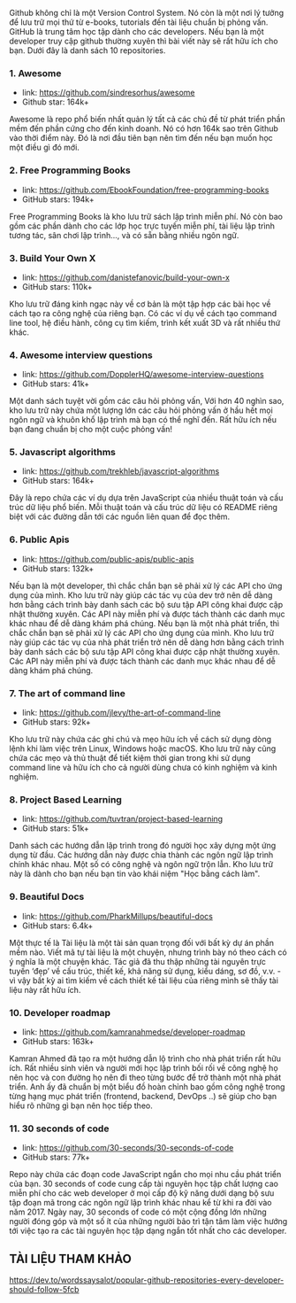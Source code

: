 Github không chỉ là một Version Control System. Nó còn là một nơi lý tưởng để lưu trữ mọi thứ từ e-books, tutorials đến tài liệu chuẩn bị phỏng vấn. GitHub là trung tâm học tập dành cho các developers. Nếu bạn là một developer truy cập github thường xuyên thì bài viết này sẽ rất hữu ích cho bạn.
Dưới đây là danh sách 10 repositories. 

### 1. Awesome
* link: https://github.com/sindresorhus/awesome 
* Github star: 164k+

Awesome là repo phổ biến nhất quản lý tất cả các chủ đề từ phát triển phần mềm đến phần cứng cho đến kinh doanh. Nó có hơn 164k sao trên Github vào thời điểm này. Đó là nơi đầu tiên bạn nên tìm đến nếu bạn muốn học một điều gì đó mới.
### 2. Free Programming Books
* link: https://github.com/EbookFoundation/free-programming-books
* GitHub stars: 194k+

Free Programming Books là kho lưu trữ sách lập trình miễn phí. Nó còn bao gồm các phần dành cho các lớp học trực tuyến miễn phí, tài liệu lập trình tương tác, sân chơi lập trình..., và có sẵn bằng nhiều ngôn ngữ.
### 3. Build Your Own X
* link: https://github.com/danistefanovic/build-your-own-x
* GitHub stars: 110k+

Kho lưu trữ đáng kinh ngạc này về cơ bản là một tập hợp các bài học về cách tạo ra công nghệ của riêng bạn. Có các ví dụ về cách tạo command line tool, hệ điều hành, công cụ tìm kiếm, trình kết xuất 3D và rất nhiều thứ khác.
### 4. Awesome interview questions
* link: https://github.com/DopplerHQ/awesome-interview-questions
* GitHub stars: 41k+

Một danh sách tuyệt vời gồm các câu hỏi phỏng vấn, Với hơn 40 nghìn sao, kho lưu trữ này chứa một lượng lớn các câu hỏi phỏng vấn ở hầu hết mọi ngôn ngữ và khuôn khổ lập trình mà bạn có thể nghĩ đến.
Rất hữu ích nếu bạn đang chuẩn bị cho một cuộc phỏng vấn!
### 5. Javascript algorithms
* link: https://github.com/trekhleb/javascript-algorithms
* GitHub stars: 164k+

Đây là repo chứa các ví dụ dựa trên JavaScript của nhiều thuật toán và cấu trúc dữ liệu phổ biến. Mỗi thuật toán và cấu trúc dữ liệu có README riêng biệt với các đường dẫn tới các nguồn liên quan để đọc thêm.

### 6. Public Apis
* link: https://github.com/public-apis/public-apis
* GitHub stars: 132k+

Nếu bạn là một developer, thì chắc chắn bạn sẽ phải xử lý các API cho ứng dụng của mình. Kho lưu trữ này giúp các tác vụ của dev trở nên dễ dàng hơn bằng cách trình bày danh sách các bộ sưu tập API công khai được cập nhật thường xuyên. Các API này miễn phí và được tách thành các danh mục khác nhau để dễ dàng khám phá chúng.
Nếu bạn là một nhà phát triển, thì chắc chắn bạn sẽ phải xử lý các API cho ứng dụng của mình. Kho lưu trữ này giúp các tác vụ của nhà phát triển trở nên dễ dàng hơn bằng cách trình bày danh sách các bộ sưu tập API công khai được cập nhật thường xuyên. Các API này miễn phí và được tách thành các danh mục khác nhau để dễ dàng khám phá chúng.

### 7. The art of command line
* link: https://github.com/jlevy/the-art-of-command-line
* GitHub stars: 92k+

Kho lưu trữ này chứa các ghi chú và mẹo hữu ích về cách sử dụng dòng lệnh khi làm việc trên Linux, Windows hoặc macOS.
Kho lưu trữ này cũng chứa các mẹo và thủ thuật để tiết kiệm thời gian trong khi sử dụng command line và hữu ích cho cả người dùng chưa có kinh nghiệm và kinh nghiệm.

### 8. Project Based Learning
* link: https://github.com/tuvtran/project-based-learning
* GitHub stars: 51k+

Danh sách các hướng dẫn lập trình trong đó người học xây dựng một ứng dụng từ đầu. Các hướng dẫn này được chia thành các ngôn ngữ lập trình chính khác nhau. Một số có công nghệ và ngôn ngữ trộn lẫn.
Kho lưu trữ này là dành cho bạn nếu bạn tin vào khái niệm "Học bằng cách làm".

### 9. Beautiful Docs
* link: https://github.com/PharkMillups/beautiful-docs
* GitHub stars: 6.4k+

Một thực tế là Tài liệu là một tài sản quan trọng đối với bất kỳ dự án phần mềm nào. Viết mã tự tài liệu là một chuyện, nhưng trình bày nó theo cách có ý nghĩa là một chuyện khác. Tác giả đã thu thập những tài nguyên trực tuyến ‘đẹp’ về cấu trúc, thiết kế, khả năng sử dụng, kiểu dáng, sơ đồ, v.v. - vì vậy bất kỳ ai tìm kiếm về cách thiết kế tài liệu của riêng mình sẽ thấy tài liệu này rất hữu ích.

### 10. Developer roadmap
* link: https://github.com/kamranahmedse/developer-roadmap
* GitHub stars: 163k+

Kamran Ahmed đã tạo ra một hướng dẫn lộ trình cho nhà phát triển rất hữu ích. Rất nhiều sinh viên và người mới học lập trình bối rối về công nghệ họ nên học và con đường họ nên đi theo từng bước để trở thành một nhà phát triển.
Anh ấy đã chuẩn bị một biểu đồ hoàn chỉnh bao gồm công nghệ trong từng hạng mục phát triển (frontend, backend, DevOps ..) sẽ giúp cho bạn hiểu rõ những gì bạn nên học tiếp theo.

### 11. 30 seconds of code
* link: https://github.com/30-seconds/30-seconds-of-code
* GitHub stars: 77k+

Repo này chứa các đoạn code JavaScript ngắn cho mọi nhu cầu phát triển của bạn. 30 seconds of code cung cấp tài nguyên học tập chất lượng cao miễn phí cho các web developer ở mọi cấp độ kỹ năng dưới dạng bộ sưu tập đoạn mã trong các ngôn ngữ lập trình khác nhau kể từ khi ra đời vào năm 2017. Ngày nay, 30 seconds of code có một cộng đồng lớn những người đóng góp và một số ít của những người bảo trì tận tâm làm việc hướng tới việc tạo ra các tài nguyên học tập dạng ngắn tốt nhất cho các developer.

## TÀI LIỆU THAM KHẢO
https://dev.to/wordssaysalot/popular-github-repositories-every-developer-should-follow-5fcb